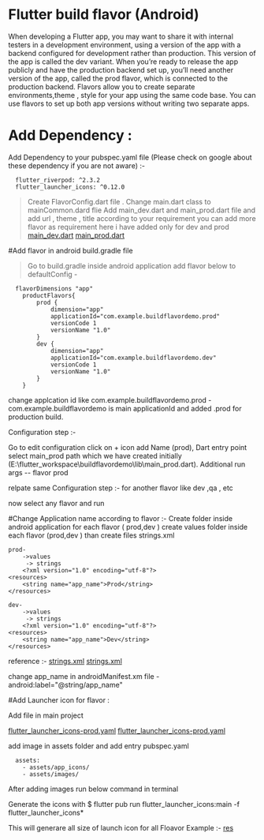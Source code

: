 # Flutter build flavor (Android)

When developing a Flutter app, you may want to share it with internal testers in a development environment, using a version of the app with a backend configured for development rather than production. This version of the app is called the dev variant.
When you’re ready to release the app publicly and have the production backend set up, you’ll need another version of the app, called the prod flavor, which is connected to the production backend.
Flavors allow you to create separate environments,theme , style  for your app using the same code base. You can use flavors to set up both app versions without writing two separate apps.

# Add Dependency :

Add Dependency to your pubspec.yaml file (Please check on google about these dependency if you are not aware) :-
```
  flutter_riverpod: ^2.3.2
  flutter_launcher_icons: ^0.12.0

```

> Create FlavorConfig.dart file .
> Change main.dart class to mainCommon.dard flie
> Add main_dev.dart and main_prod.dart file and add url , theme , title according to your requirement you can add more flavor as requirement here i have added only for dev and prod
[main_dev.dart](lib%2Fmain_dev.dart)
[main_prod.dart](lib%2Fmain_prod.dart)

#Add flavor in android build.gradle file

> Go to build.gradle inside android application add flavor below to defaultConfig  -
```
  flavorDimensions "app"
    productFlavors{
        prod {
            dimension="app"
            applicationId="com.example.buildflavordemo.prod"
            versionCode 1
            versionName "1.0"
        }
        dev {
            dimension="app"
            applicationId="com.example.buildflavordemo.dev"
            versionCode 1
            versionName "1.0"
        }
    }

```
change applcation id like com.example.buildflavordemo.prod - com.example.buildflavordemo is main applicationId and added .prod for production build.

Configuration step :-

Go to edit configuration click on + icon add
Name (prod),
Dart entry point select main_prod path which we have created initially (E:\flutter_workspace\buildflavordemo\lib\main_prod.dart).
Additional run args -- flavor prod

relpate same Configuration step :- for another flavor like dev ,qa , etc

now select any flavor and run

#Change Application name according to flavor :-
Create folder inside android application for each flavor ( prod,dev )
create values folder inside each flavor (prod,dev ) than create files strings.xml

```
prod- 
    ->values 
     -> strings 
    <?xml version="1.0" encoding="utf-8"?>
<resources>
    <string name="app_name">Prod</string>
</resources>

```
```
dev- 
    ->values 
     -> strings 
    <?xml version="1.0" encoding="utf-8"?>
<resources>
    <string name="app_name">Dev</string>
</resources>
```
reference :-
[strings.xml](android%2Fapp%2Fsrc%2Fprod%2Fres%2Fvalues%2Fstrings.xml)
[strings.xml](android%2Fapp%2Fsrc%2Fdev%2Fres%2Fvalues%2Fstrings.xml)

change app_name in androidManifest.xm file - android:label="@string/app_name"

#Add Launcher icon for flavor :

Add file in main project

[flutter_launcher_icons-prod.yaml](flutter_launcher_icons-prod.yaml)
[flutter_launcher_icons-prod.yaml](flutter_launcher_icons-dev.yaml)

add image in assets folder and add entry pubspec.yaml
```
  assets:
    - assets/app_icons/
    - assets/images/
```
After adding images run below command in terminal

Generate the icons with $ flutter pub run flutter_launcher_icons:main -f flutter_launcher_icons*

This will generare all size of launch icon for all Floavor
Example :-
[res](android%2Fapp%2Fsrc%2Fprod%2Fres)
 


